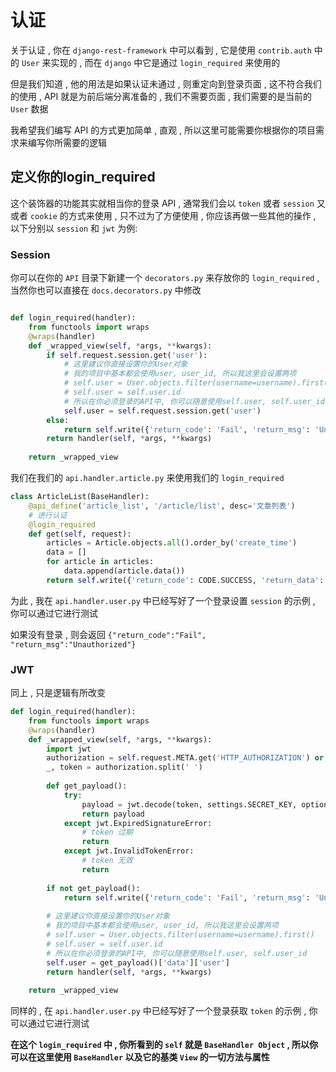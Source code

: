 # 认证

关于认证 , 你在 `django-rest-framework` 中可以看到 , 它是使用 `contrib.auth` 中的 `User` 来实现的 , 而在 `django` 中它是通过 `login_required` 来使用的

但是我们知道 , 他的用法是如果认证未通过 , 则重定向到登录页面 , 这不符合我们的使用 , API 就是为前后端分离准备的 , 我们不需要页面 , 我们需要的是当前的 `User` 数据

我希望我们编写 API 的方式更加简单 , 直观 , 所以这里可能需要你根据你的项目需求来编写你所需要的逻辑

## 定义你的login_required

这个装饰器的功能其实就相当你的登录 API , 通常我们会以 `token` 或者 `session` 又或者 `cookie` 的方式来使用 , 只不过为了方便使用 , 你应该再做一些其他的操作 , 以下分别以 `session` 和 `jwt` 为例: 

### Session

你可以在你的 `API` 目录下新建一个 `decorators.py` 来存放你的 `login_required` , 当然你也可以直接在 `docs.decorators.py` 中修改

```python

def login_required(handler):
    from functools import wraps
    @wraps(handler)
    def _wrapped_view(self, *args, **kwargs):
        if self.request.session.get('user'):
            # 这里建议你直接设置你的User对象
            # 我的项目中基本都会使用user, user_id, 所以我这里会设置两项
            # self.user = User.objects.filter(username=username).first()
            # self.user = self.user.id
            # 所以在你必须登录的API中, 你可以随意使用self.user, self.user_id
            self.user = self.request.session.get('user')
        else:
            return self.write({'return_code': 'Fail', 'return_msg': 'Unauthorized'})
        return handler(self, *args, **kwargs)
        
    return _wrapped_view

```

我们在我们的 `api.handler.article.py` 来使用我们的 `login_required` 

```python
class ArticleList(BaseHandler):
    @api_define('article_list', '/article/list', desc='文章列表')
    # 进行认证
    @login_required
    def get(self, request):
        articles = Article.objects.all().order_by('create_time')
        data = []
        for article in articles:
            data.append(article.data())
        return self.write({'return_code': CODE.SUCCESS, 'return_data': data})
```

为此 , 我在 `api.handler.user.py` 中已经写好了一个登录设置 `session` 的示例 , 你可以通过它进行测试

如果没有登录 , 则会返回 `{"return_code":"Fail", "return_msg":"Unauthorized"}`

### JWT

同上 , 只是逻辑有所改变

```python
def login_required(handler):
    from functools import wraps
    @wraps(handler)
    def _wrapped_view(self, *args, **kwargs):
        import jwt
        authorization = self.request.META.get('HTTP_AUTHORIZATION') or ' '
        _, token = authorization.split(' ')
        
        def get_payload():
            try:
                payload = jwt.decode(token, settings.SECRET_KEY, options={'verify_exp': False})
                return payload
            except jwt.ExpiredSignatureError:
                # token 过期
                return 
            except jwt.InvalidTokenError:
                # token 无效
                return 
        
        if not get_payload():
            return self.write({'return_code': 'Fail', 'return_msg': 'Unauthorized'})
        
        # 这里建议你直接设置你的User对象
        # 我的项目中基本都会使用user, user_id, 所以我这里会设置两项
        # self.user = User.objects.filter(username=username).first()
        # self.user = self.user.id
        # 所以在你必须登录的API中, 你可以随意使用self.user, self.user_id
        self.user = get_payload()['data']['user']
        return handler(self, *args, **kwargs)
        
    return _wrapped_view
```

同样的 , 在 `api.handler.user.py` 中已经写好了一个登录获取 `token` 的示例 , 你可以通过它进行测试

**在这个 `login_required` 中 , 你所看到的 `self` 就是 `BaseHandler Object` , 所以你可以在这里使用 `BaseHandler` 以及它的基类 `View` 的一切方法与属性**

